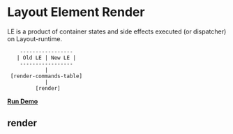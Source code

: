 # Layout Element Render
LE is a product of container states and side effects executed (or dispatcher) on Layout-runtime.
```
    -----------------
   | Old LE | New LE |
    -----------------
            |
 [render-commands-table]
            |
         [render]
```
[**Run Demo**](https://stackblitz.com/edit/node-wgdsif)

## render